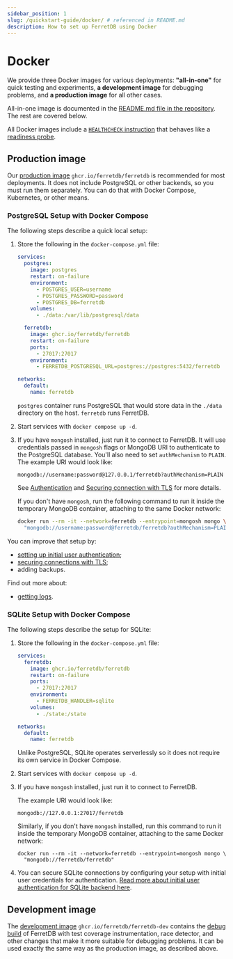 ```yaml
---
sidebar_position: 1
slug: /quickstart-guide/docker/ # referenced in README.md
description: How to set up FerretDB using Docker
---
```


# Docker

We provide three Docker images for various deployments:
**"all-in-one"** for quick testing and experiments,
**a development image** for debugging problems,
and **a production image** for all other cases.

All-in-one image is documented in the
[README.md file in the repository](https://github.com/FerretDB/FerretDB#quickstart).
The rest are covered below.

All Docker images include a [`HEALTHCHECK` instruction](https://docs.docker.com/reference/dockerfile/#healthcheck)
that behaves like a [readiness probe](../configuration/observability.md#probes).

## Production image

Our [production image](https://ghcr.io/ferretdb/ferretdb) `ghcr.io/ferretdb/ferretdb`
is recommended for most deployments.
It does not include PostgreSQL or other backends, so you must run them separately.
You can do that with Docker Compose, Kubernetes, or other means.

### PostgreSQL Setup with Docker Compose

The following steps describe a quick local setup:

1. Store the following in the `docker-compose.yml` file:

   ```yaml
   services:
     postgres:
       image: postgres
       restart: on-failure
       environment:
         - POSTGRES_USER=username
         - POSTGRES_PASSWORD=password
         - POSTGRES_DB=ferretdb
       volumes:
         - ./data:/var/lib/postgresql/data

     ferretdb:
       image: ghcr.io/ferretdb/ferretdb
       restart: on-failure
       ports:
         - 27017:27017
       environment:
         - FERRETDB_POSTGRESQL_URL=postgres://postgres:5432/ferretdb

   networks:
     default:
       name: ferretdb
   ```

   `postgres` container runs PostgreSQL that would store data in the `./data` directory on the host.
   `ferretdb` runs FerretDB.

2. Start services with `docker compose up -d`.
3. If you have `mongosh` installed, just run it to connect to FerretDB.
   It will use credentials passed in `mongosh` flags or MongoDB URI to authenticate to the PostgreSQL database.
   You'll also need to set `authMechanism` to `PLAIN`.
   The example URI would look like:

   ```text
   mongodb://username:password@127.0.0.1/ferretdb?authMechanism=PLAIN
   ```

   See [Authentication](../security/authentication.md) and
   [Securing connection with TLS](../security/tls-connections.md) for more details.

   If you don't have `mongosh`, run the following command to run it inside the temporary MongoDB container,
   attaching to the same Docker network:

   ```sh
   docker run --rm -it --network=ferretdb --entrypoint=mongosh mongo \
     "mongodb://username:password@ferretdb/ferretdb?authMechanism=PLAIN"
   ```

You can improve that setup by:

- [setting up initial user authentication](../security/authentication.md);
- [securing connections with TLS](../security/tls-connections.md);
- adding backups.

Find out more about:

- [getting logs](../configuration/observability.md#docker-logs).

### SQLite Setup with Docker Compose

The following steps describe the setup for SQLite:

1. Store the following in the `docker-compose.yml` file:

   ```yaml
   services:
     ferretdb:
       image: ghcr.io/ferretdb/ferretdb
       restart: on-failure
       ports:
         - 27017:27017
       environment:
         - FERRETDB_HANDLER=sqlite
       volumes:
         - ./state:/state

   networks:
     default:
       name: ferretdb
   ```

   Unlike PostgreSQL, SQLite operates serverlessly so it does not require its own service in Docker Compose.

2. Start services with `docker compose up -d`.
3. If you have `mongosh` installed, just run it to connect to FerretDB.

   The example URI would look like:

   ```text
   mongodb://127.0.0.1:27017/ferretdb
   ```

   Similarly, if you don't have `mongosh` installed, run this command to run it inside the temporary MongoDB container, attaching to the same Docker network:

   ```text
   docker run --rm -it --network=ferretdb --entrypoint=mongosh mongo \
     "mongodb://ferretdb/ferretdb"
   ```
4. You can secure SQLite connections by configuring your setup with initial user credentials for authentication.
   [Read more about initial user authentication for SQLite backend here](../security/initial-authentication-setup.md#initial-authentication-setup-with-sqlite-backend).

## Development image

The [development image](https://ghcr.io/ferretdb/ferretdb-dev) `ghcr.io/ferretdb/ferretdb-dev`
contains the [debug build](https://pkg.go.dev/github.com/FerretDB/FerretDB/build/version#hdr-Debug_builds)
of FerretDB with test coverage instrumentation, race detector,
and other changes that make it more suitable for debugging problems.
It can be used exactly the same way as the production image, as described above.
